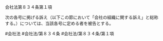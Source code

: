 会社法第８３４条第１項

次の各号に掲げる訴え（以下この節において「会社の組織に関する訴え」と総称する。）については、当該各号に定める者を被告とする。

#会社法
#会社法/第８３４条
#会社法/第８３４条/第１項
